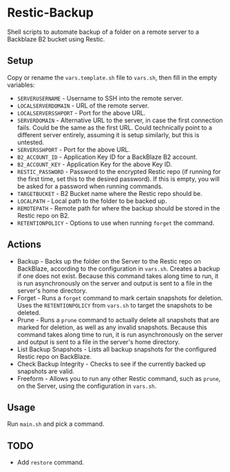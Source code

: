 # Restic-Backup
Shell scripts to automate backup of a folder on a remote server to a Backblaze B2 bucket using Restic.

## Setup
Copy or rename the `vars.template.sh` file to `vars.sh`, then fill in the empty variables:
- `SERVERUSERNAME` - Username to SSH into the remote server.
- `LOCALSERVERDOMAIN` - URL of the remote server.
- `LOCALSERVERSSHPORT` - Port for the above URL.
- `SERVERDOMAIN` - Alternative URL to the server, in case the first connection fails. Could be the same as the first URL. Could technically point to a different server entirely, assuming it is setup similarly, but this is untested.
- `SERVERSSHPORT` - Port for the above URL.
- `B2_ACCOUNT_ID` - Application Key ID for a BackBlaze B2 account.
- `B2_ACCOUNT_KEY` - Application Key for the above Key ID.
- `RESTIC_PASSWORD` - Password to the encrypted Restic repo (if running for the first time, set this to the desired password). If this is empty, you will be asked for a password when running commands.
- `TARGETBUCKET` - B2 Bucket name where the Restic repo should be.
- `LOCALPATH` - Local path to the folder to be backed up.
- `REMOTEPATH` - Remote path for where the backup should be stored in the Restic repo on B2.
- `RETENTIONPOLICY` - Options to use when running `forget` the command.

## Actions
- Backup - Backs up the folder on the Server to the Restic repo on BackBlaze, according to the configuration in `vars.sh`. Creates a backup if one does not exist. Because this command takes along time to run, it is run asynchronously on the server and output is sent to a file in the server's home directory.
- Forget - Runs a `forget` command to mark certain snapshots for deletion. Uses the `RETENTIONPOLICY` from `vars.sh` to target the snapshots to be deleted.
- Prune - Runs a `prune` command to actually delete all snapshots that are marked for deletion, as well as any invalid snapshots. Because this command takes along time to run, it is run asynchronously on the server and output is sent to a file in the server's home directory.
- List Backup Snapshots - Lists all backup snapshots for the configured Restic repo on BackBlaze.
- Check Backup Integrity - Checks to see if the currently backed up snapshots are valid.
- Freeform - Allows you to run any other Restic command, such as `prune`, on the Server, using the configuration in `vars.sh`.

## Usage
Run `main.sh` and pick a command.

## TODO
- Add `restore` command.
